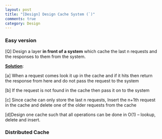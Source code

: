 ```yaml
---
layout: post
title: "[Design] Design Cache System (`)"
comments: true
category: Design
---
```


### Easy version

[Q] Design a layer **in front of a system** which cache the last n requests and the responses to them from the system.

**[Solution](http://blog.csdn.net/hexinuaa/article/details/6630384)**:

[a] When a request comes look it up in the cache and if it hits then return the response from here and do not pass the request to the system

[b] If the request is not found in the cache then pass it on to the system

[c] Since cache can only store the last n requests, Insert the n+1th request in the cache and delete one of the older requests from the cache

[d]Design one cache such that all operations can be done in O(1) – lookup, delete and insert.

### Distributed Cache
